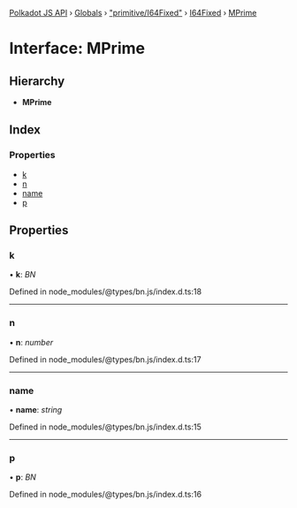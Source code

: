 [Polkadot JS API](../README.md) › [Globals](../globals.md) › ["primitive/I64Fixed"](../modules/_primitive_i64fixed_.md) › [I64Fixed](../classes/_primitive_i64fixed_.i64fixed.md) › [MPrime](_primitive_i64fixed_.i64fixed.mprime.md)

# Interface: MPrime

## Hierarchy

* **MPrime**

## Index

### Properties

* [k](_primitive_i64fixed_.i64fixed.mprime.md#k)
* [n](_primitive_i64fixed_.i64fixed.mprime.md#n)
* [name](_primitive_i64fixed_.i64fixed.mprime.md#name)
* [p](_primitive_i64fixed_.i64fixed.mprime.md#p)

## Properties

###  k

• **k**: *BN*

Defined in node_modules/@types/bn.js/index.d.ts:18

___

###  n

• **n**: *number*

Defined in node_modules/@types/bn.js/index.d.ts:17

___

###  name

• **name**: *string*

Defined in node_modules/@types/bn.js/index.d.ts:15

___

###  p

• **p**: *BN*

Defined in node_modules/@types/bn.js/index.d.ts:16
